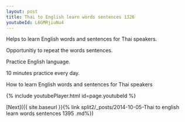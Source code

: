 ```yaml
---
layout: post
title: Thai to English learn words sentences 1326 
youtubeId: L6GMRjiuNu4
---
```

 
 
Helps to learn English words and sentences for Thai speakers.

Opportunitiy to repeat the words sentences. 

Practice English language. 
 
10 minutes practice every day. 
 
How to learn English words and sentences for Thai speakers 
 
{% include youtubePlayer.html id=page.youtubeId %}
 
 
[Next]({{ site.baseurl }}{% link  split2/_posts/2014-10-05-Thai to english learn words sentences 1395 .md%})
 
